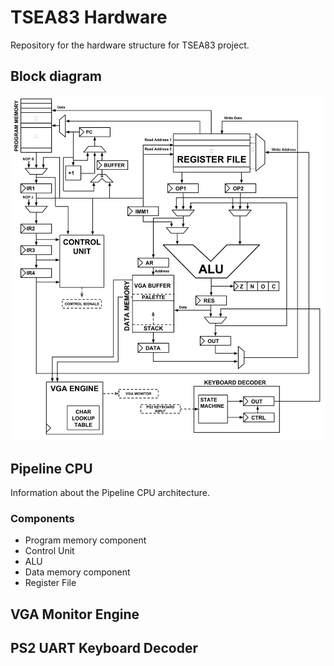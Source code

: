 # TSEA83 Hardware
Repository for the hardware structure for TSEA83 project.

## Block diagram
![Block diagram](blockdiagram.jpg "Block Diagram")

## Pipeline CPU
Information about the Pipeline CPU architecture.

### Components 
* Program memory component
* Control Unit
* ALU
* Data memory component
* Register File

## VGA Monitor Engine

## PS2 UART Keyboard Decoder





 

